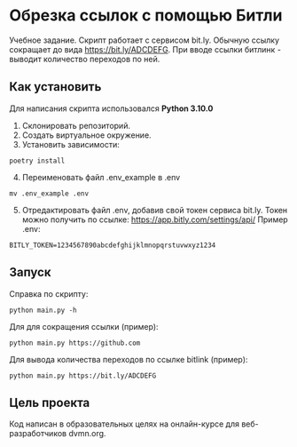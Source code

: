 # Обрезка ссылок с помощью Битли
Учебное задание. Скрипт работает с сервисом bit.ly. Обычную ссылку сокращает до вида https://bit.ly/ADCDEFG. При вводе ссылки битлинк - выводит количество переходов по ней.
## Как установить
Для написания скрипта использовался __Python 3.10.0__
1. Склонировать репозиторий.
2. Создать виртуальное окружение.
3. Установить зависимости:
```
poetry install
```
4. Переименовать файл .env_example в .env
```
mv .env_example .env
```
5. Отредактировать файл .env, добавив свой токен сервиса bit.ly.
Токен можно получить по ссылке: https://app.bitly.com/settings/api/
Пример .env:
```
BITLY_TOKEN=1234567890abcdefghijklmnopqrstuvwxyz1234
```

## Запуск
Справка по скрипту:
```
python main.py -h
```
Для для сокращения ссылки (пример):
```
python main.py https://github.com
```
Для вывода количества переходов по ссылке bitlink (пример):
```
python main.py https://bit.ly/ADCDEFG
```

## Цель проекта
Код написан в образовательных целях на онлайн-курсе для веб-разработчиков dvmn.org.